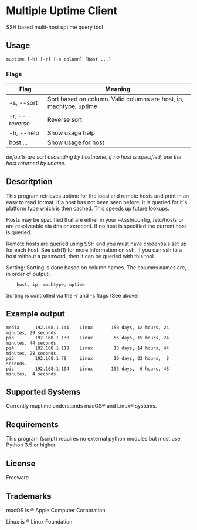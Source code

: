 # Multiple Uptime Client
SSH based multi-host uptime query tool

## Usage
`muptime [-h] [-r] [-s column] [host ...]`

### Flags
| Flag                | Meaning                                                             |
|---------------------|---------------------------------------------------------------------|
| -s, --sort <column> | Sort based on column. Valid columns are  host, ip, machtype, uptime |
| -r, --reverse       | Reverse sort                                                        |
| -h, --help          | Show usage help                                                     |
| host ...            | Show usage for host <host> <host>                                   |

*defaults are sort ascending by hostname, if no host is specified, use the host returned by uname.*

## Descritption
This program retrieves uptime for the local and remote hosts and print in an easy to read format.
if a host has not been seen before, it is queried for it's platform type which is then
cached. This speeds up future lookups.

Hosts may be specified that are either in your ~/.ssh/config, /etc/hosts or are resolveable
via dns or zeroconf. If no host is specified the current host is queried.

Remote hosts are queried using SSH and you must have credentials set up for each host.
See ssh(1) for more information on ssh. If you can ssh to a host without a password, then
it can be queried with this tool.

Sorting: Sorting is done based on column names. The columns names are, in order of output:

        host, ip, machtype, uptime

Sorting is controlled via the -r and -s flags (See above)

## Example output

```duckie     192.168.1.155    macOS         5 days, 14 hours, 11 minutes, 46 seconds.
media      192.168.1.141    Linux       150 days, 12 hours, 24 minutes, 29 seconds.
pi3        192.168.1.130    Linux        56 days, 15 hours, 24 minutes, 44 seconds.
pi4        192.168.1.119    Linux        13 days, 14 hours, 44 minutes, 28 seconds.
pi5        192.168.1.79     Linux        10 days, 22 hours,  8 seconds.
piz        192.168.1.104    Linux       153 days,  6 hours, 48 minutes,  4 seconds.
```

## Supported Systems
Currently muptime understands macOS® and Linux® systems.

## Requirements
This program (script) requires no external python 
modules but must use Python 3.5 or higher. 

## License
Freeware

## Trademarks
macOS is ® Apple Computer Corporation

Linux is ® Linux Foundation 
